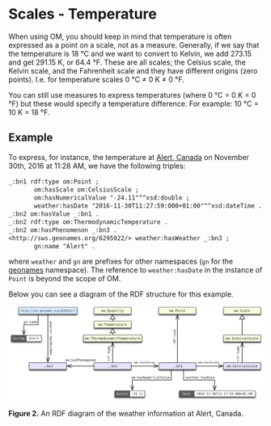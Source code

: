 # Scales - Temperature

When using OM, you should keep in mind that temperature is often expressed as a point on a scale, not as a measure. Generally, if we say that the temperature is 18 °C and we want to convert to Kelvin, we add 273.15 and get 291.15 K, or 64.4 °F. These are all scales; the Celsius scale, the Kelvin scale, and the Fahrenheit scale and they have different origins (zero points). I.e. for temperature scales 0 °C ≠ 0 K ≠ 0 °F.

You can still use measures to express temperatures (where 0 °C = 0 K = 0 °F) but these would specify a temperature difference. For example: 10 °C = 10 K = 18 °F.

## Example

To express, for instance, the temperature at [Alert, Canada](https://en.wikipedia.org/wiki/Alert,_Nunavut) on November 30th, 2016 at 11:28 AM, we have the following triples:

	_:bn1 rdf:type om:Point ;
		   om:hasScale om:CelsiusScale ;
		   om:hasNumericalValue "-24.11"^^xsd:double ; 
		   weather:hasDate "2016-11-30T11:27:59:000+01:00"^^xsd:dateTime .
	_:bn2 om:hasValue _:bn1 .
	_:bn2 rdf:type om:ThermodynamicTemperature .
	_:bn2 om:hasPhenomenon _:bn3 .
	<http://sws.geonames.org/6295922/> weather:hasWeather _:bn3 ;
		   gn:name "Alert" .

where `weather` and `gn` are prefixes for other namespaces (`gn` for the [geonames](http://www.geonames.org) namespace). The reference to `weather:hasDate` in the instance of `Point` is beyond the scope of OM.

Below you can see a diagram of the RDF structure for this example.

![Example: Alert Weather](/images/OM-2.0-Example-Weather.png)

**Figure 2.** An RDF diagram of the weather information at Alert, Canada.
